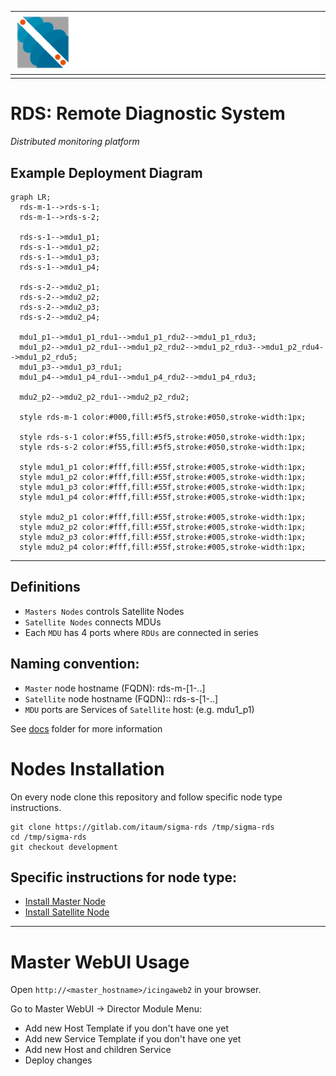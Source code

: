 | ![Sigma Telecom](/docs/logo-sigma.svg) |
| -------------------------------------- |
|                                        |

# RDS: Remote Diagnostic System

_Distributed monitoring platform_

## Example Deployment Diagram

```mermaid
graph LR;
  rds-m-1-->rds-s-1;
  rds-m-1-->rds-s-2;

  rds-s-1-->mdu1_p1;
  rds-s-1-->mdu1_p2;
  rds-s-1-->mdu1_p3;
  rds-s-1-->mdu1_p4;

  rds-s-2-->mdu2_p1;
  rds-s-2-->mdu2_p2;
  rds-s-2-->mdu2_p3;
  rds-s-2-->mdu2_p4;

  mdu1_p1-->mdu1_p1_rdu1-->mdu1_p1_rdu2-->mdu1_p1_rdu3;
  mdu1_p2-->mdu1_p2_rdu1-->mdu1_p2_rdu2-->mdu1_p2_rdu3-->mdu1_p2_rdu4-->mdu1_p2_rdu5;
  mdu1_p3-->mdu1_p3_rdu1;
  mdu1_p4-->mdu1_p4_rdu1-->mdu1_p4_rdu2-->mdu1_p4_rdu3;

  mdu2_p2-->mdu2_p2_rdu1-->mdu2_p2_rdu2;

  style rds-m-1 color:#000,fill:#5f5,stroke:#050,stroke-width:1px;

  style rds-s-1 color:#f55,fill:#5f5,stroke:#050,stroke-width:1px;
  style rds-s-2 color:#f55,fill:#5f5,stroke:#050,stroke-width:1px;

  style mdu1_p1 color:#fff,fill:#55f,stroke:#005,stroke-width:1px;
  style mdu1_p2 color:#fff,fill:#55f,stroke:#005,stroke-width:1px;
  style mdu1_p3 color:#fff,fill:#55f,stroke:#005,stroke-width:1px;
  style mdu1_p4 color:#fff,fill:#55f,stroke:#005,stroke-width:1px;

  style mdu2_p1 color:#fff,fill:#55f,stroke:#005,stroke-width:1px;
  style mdu2_p2 color:#fff,fill:#55f,stroke:#005,stroke-width:1px;
  style mdu2_p3 color:#fff,fill:#55f,stroke:#005,stroke-width:1px;
  style mdu2_p4 color:#fff,fill:#55f,stroke:#005,stroke-width:1px;
```

---

## Definitions

- `Masters Nodes` controls Satellite Nodes
- `Satellite Nodes` connects MDUs
- Each `MDU` has 4 ports where `RDUs` are connected in series

## Naming convention:

- `Master` node hostname (FQDN): rds-m-[1-..]
- `Satellite` node hostname (FQDN):: rds-s-[1-..]
- `MDU` ports are Services of `Satellite` host: (e.g. mdu1_p1)

See [docs](/docs) folder for more information

# Nodes Installation

On every node clone this repository and follow specific node type instructions.

```
git clone https://gitlab.com/itaum/sigma-rds /tmp/sigma-rds
cd /tmp/sigma-rds
git checkout development
```

## Specific instructions for node type:

- [Install Master Node](docs/setup_master_debian.md)
- [Install Satellite Node](docs/setup_satellite_debian.md)

---

# Master WebUI Usage

Open `http://<master_hostname>/icingaweb2` in your browser.

Go to Master WebUI -> Director Module Menu:

- Add new Host Template if you don't have one yet
- Add new Service Template if you don't have one yet
- Add new Host and children Service
- Deploy changes
